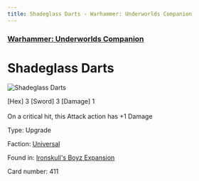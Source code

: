 ```yaml
---
title: Shadeglass Darts - Warhammer: Underworlds Companion
---
```


### [Warhammer: Underworlds Companion](https://guidokessels.github.io/wh-underworlds)

  

# Shadeglass Darts

![Shadeglass Darts](https://warhammerunderworlds.com/wp-content/uploads/sites/6/2017/12/411_ENG-Shadeglass-Darts.png)

<div class="whu-weapon">[Hex] 3 [Sword] 3 [Damage] 1</div><br /> On a critical hit, this Attack action has +1 Damage

Type: Upgrade

Faction: [Universal](https://guidokessels.github.io/wh-underworlds/factions/universal)

Found in: [Ironskull's Boyz Expansion](https://guidokessels.github.io/wh-underworlds/locations/ironskulls-boyz-expansion)

Card number: 411
